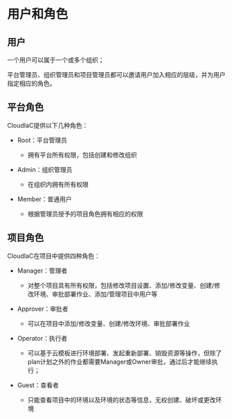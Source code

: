 # 用户和角色

## 用户

一个用户可以属于一个或多个组织；

平台管理员、组织管理员和项目管理员都可以邀请用户加入相应的层级，并为用户指定相应的角色。

## 平台角色
CloudIaC提供以下几种角色：

- Root：平台管理员

	- 拥有平台所有权限，包括创建和修改组织

- Admin：组织管理员

	- 在组织内拥有所有权限

- Member：普通用户

	- 根据管理员授予的项目角色拥有相应的权限

## 项目角色
CloudIaC在项目中提供四种角色：

- Manager：管理者

	- 对整个项目具有所有权限，包括修改项目设置、添加/修改变量、创建/修改环境、审批部署作业、添加/管理项目中用户等

- Approver：审批者

	- 可以在项目中添加/修改变量、创建/修改环境、审批部署作业

- Operator：执行者

	- 可以基于云模板进行环境部署、发起重新部署、销毁资源等操作，但除了plan计划之外的作业都需要Manager或Owner审批，通过后才能继续执行；

- Guest：查看者

	- 只能查看项目中的环境以及环境的状态等信息，无权创建、破坏或更改环境
